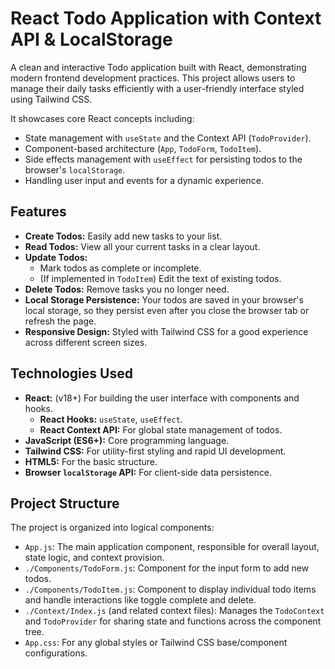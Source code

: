 # React Todo Application with Context API & LocalStorage

A clean and interactive Todo application built with React, demonstrating modern frontend development practices. This project allows users to manage their daily tasks efficiently with a user-friendly interface styled using Tailwind CSS.

It showcases core React concepts including:
*   State management with `useState` and the Context API (`TodoProvider`).
*   Component-based architecture (`App`, `TodoForm`, `TodoItem`).
*   Side effects management with `useEffect` for persisting todos to the browser's `localStorage`.
*   Handling user input and events for a dynamic experience.

## Features

*   **Create Todos:** Easily add new tasks to your list.
*   **Read Todos:** View all your current tasks in a clear layout.
*   **Update Todos:**
    *   Mark todos as complete or incomplete.
    *   (If implemented in `TodoItem`) Edit the text of existing todos.
*   **Delete Todos:** Remove tasks you no longer need.
*   **Local Storage Persistence:** Your todos are saved in your browser's local storage, so they persist even after you close the browser tab or refresh the page.
*   **Responsive Design:** Styled with Tailwind CSS for a good experience across different screen sizes.

## Technologies Used

*   **React:** (v18+) For building the user interface with components and hooks.
    *   **React Hooks:** `useState`, `useEffect`.
    *   **React Context API:** For global state management of todos.
*   **JavaScript (ES6+):** Core programming language.
*   **Tailwind CSS:** For utility-first styling and rapid UI development.
*   **HTML5:** For the basic structure.
*   **Browser `localStorage` API:** For client-side data persistence.

## Project Structure

The project is organized into logical components:

*   `App.js`: The main application component, responsible for overall layout, state logic, and context provision.
*   `./Components/TodoForm.js`: Component for the input form to add new todos.
*   `./Components/TodoItem.js`: Component to display individual todo items and handle interactions like toggle complete and delete.
*   `./Context/Index.js` (and related context files): Manages the `TodoContext` and `TodoProvider` for sharing state and functions across the component tree.
*   `App.css`: For any global styles or Tailwind CSS base/component configurations.
